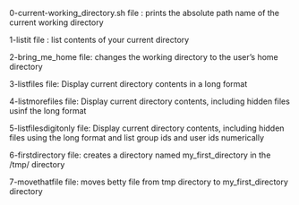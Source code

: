 0-current-working_directory.sh file : prints the absolute path name of the current working directory

1-listit file : list contents of your current directory

2-bring_me_home file: changes the working directory to the user’s home directory

3-listfiles file: Display current directory contents in a long format

4-listmorefiles file: Display current directory contents, including hidden files usinf the long format

5-listfilesdigitonly file: Display current directory contents, including hidden files using the long format and list group ids and user ids numerically

6-firstdirectory file: creates a directory named my_first_directory in the /tmp/ directory

7-movethatfile file: moves betty file from tmp directory to my_first_directory directory

